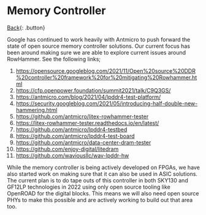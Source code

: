 # Memory Controller

[Back](../index.md#digital-design){: .button}

Google has continued to work heavily with Antmicro to push forward the state of open source memory controller solutions. Our current focus has been around making sure we are able to explore current issues around RowHammer. See the following links;

1. https://opensource.googleblog.com/2021/11/Open%20source%20DDR%20controller%20framework%20for%20mitigating%20Rowhammer.html
2. https://cfp.openpower.foundation/summit2021/talk/C9Q3GS/
3. https://antmicro.com/blog/2021/04/lpddr4-test-platform/
4. https://security.googleblog.com/2021/05/introducing-half-double-new-hammering.html
5. https://github.com/antmicro/litex-rowhammer-tester
6. https://litex-rowhammer-tester.readthedocs.io/en/latest/
7. https://github.com/antmicro/lpddr4-testbed
8. https://github.com/antmicro/lpddr4-test-board
9. https://github.com/antmicro/data-center-dram-tester
10. https://github.com/enjoy-digital/litedram
11. https://github.com/waviousllc/wav-lpddr-hw

While the memory controller is being actively developed on FPGAs, we have also started work on making sure that it can also be used in ASIC solutions. The current plan is to do tape outs of this controller in both SKY130 and GF12LP technologies in 2022 using only open source tooling like OpenROAD for the digital blocks. This means we will also need open source PHYs to make this possible and are actively working to build out that area too.

